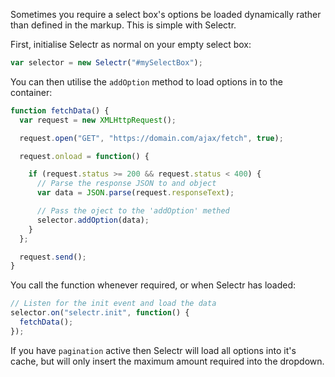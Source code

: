 Sometimes you require a select box's options be loaded dynamically rather than defined in the markup. This is simple with Selectr.

First, initialise Selectr as normal on your empty select box:

```javascript
var selector = new Selectr("#mySelectBox");
```

You can then utilise the `addOption` method to load options in to the container:

```javascript
function fetchData() {
  var request = new XMLHttpRequest();

  request.open("GET", "https://domain.com/ajax/fetch", true);

  request.onload = function() {

    if (request.status >= 200 && request.status < 400) {
      // Parse the response JSON to and object
      var data = JSON.parse(request.responseText);

      // Pass the oject to the 'addOption' methed
      selector.addOption(data);
    }
  };

  request.send();
}
```

You call the function whenever required, or when Selectr has loaded:
```javascript
// Listen for the init event and load the data
selector.on("selectr.init", function() {
  fetchData();
});
```

If you have `pagination` active then Selectr will load all options into it's cache, but will only insert the maximum amount required into the dropdown.